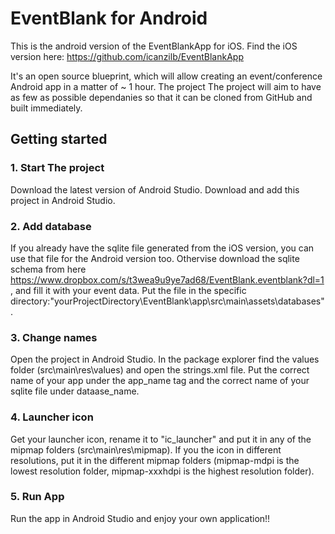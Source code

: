 # EventBlank for Android

This is the android version of the EventBlankApp for iOS. Find the iOS version here: https://github.com/icanzilb/EventBlankApp

It's an open source blueprint, which will allow creating an event/conference Android app in a matter of ~ 1 hour. The project The project will aim to have as few as possible dependanies so that it can be cloned from GitHub and built immediately.

## Getting started

### 1. Start The project
Download the latest version of Android Studio. Download and add this project in Android Studio.

### 2. Add database
If you already have the sqlite file generated from the iOS version, you can use that file for the Android version too.
Othervise download the sqlite schema from here https://www.dropbox.com/s/t3wea9u9ye7ad68/EventBlank.eventblank?dl=1 , and fill it with your event data.
Put the file in the specific directory:"yourProjectDirectory\EventBlank\app\src\main\assets\databases\".

### 3. Change names
Open the project in Android Studio. In the package explorer find the values folder (src\main\res\values\) and open the strings.xml file. Put the correct name of your app under the app_name tag and the correct name of your sqlite file under dataase_name.

### 4. Launcher icon
Get your launcher icon, rename it to "ic_launcher" and put it in any of the mipmap folders (src\main\res\mipmap). If you the icon in different resolutions, put it in the different mipmap folders (mipmap-mdpi is the lowest resolution folder, mipmap-xxxhdpi is the highest resolution folder).

### 5. Run App
Run the app in Android Studio and enjoy your own application!!
